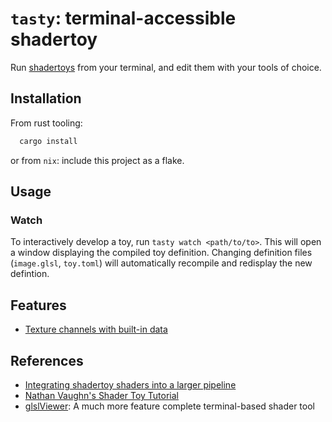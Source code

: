 # `tasty`: terminal-accessible shadertoy

Run [shadertoys](https://www.shadertoy.com/) from your terminal, and edit them
with your tools of choice.

## Installation

From rust tooling:
```sh
  cargo install
```

or from `nix`: include this project as a flake.

## Usage

### Watch
To interactively develop a toy, run `tasty watch <path/to/to>`. This will open
a window displaying the compiled toy definition. Changing definition files
(`image.glsl`, `toy.toml`) will automatically recompile and redisplay the new
defintion.

## Features

- [Texture channels with built-in data](./examples/aa-texture-sample/)

## References
- [Integrating shadertoy shaders into a larger pipeline](https://webgl2fundamentals.org/webgl/lessons/webgl-shadertoy.html)
- [Nathan Vaughn's Shader Toy Tutorial](https://inspirnathan.com/posts/47-shadertoy-tutorial-part-1)
- [glslViewer](https://github.com/patriciogonzalezvivo/glslViewer): A much more feature complete terminal-based shader tool
